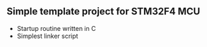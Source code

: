 ## Simple template project for STM32F4 MCU
* Startup routine written in C
* Simplest linker script 

